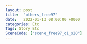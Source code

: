 ```yaml
---
layout: post
title:  "others_free97"
date:   2022-01-13 08:00:00 +0000
categories: Etc
Tags: Story Etc
SceneCode: ["scene_free97_q1_s20"]
---
```

